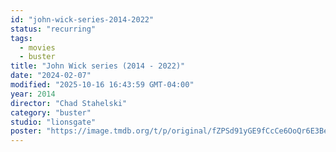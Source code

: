 ```yaml
---
id: "john-wick-series-2014-2022"
status: "recurring"
tags:
  - movies
  - buster
title: "John Wick series (2014 - 2022)"
date: "2024-02-07"
modified: "2025-10-16 16:43:59 GMT-04:00"
year: 2014
director: "Chad Stahelski"
category: "buster"
studio: "lionsgate"
poster: "https://image.tmdb.org/t/p/original/fZPSd91yGE9fCcCe6OoQr6E3Bev.jpg"
---
```

